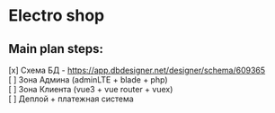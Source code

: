 # Electro shop

## Main plan steps:

[x] Схема БД - https://app.dbdesigner.net/designer/schema/609365    
[ ] Зона Админа (adminLTE + blade + php)    
[ ] Зона Клиента (vue3 + vue router + vuex)    
[ ] Деплой + платежная система  
